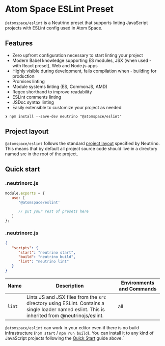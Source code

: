 # Atom Space ESLint Preset

`@atomspace/eslint` is a Neutrino preset that supports linting JavaScript projects with ESLint config used in Atom Space.

## Features

- Zero upfront configuration necessary to start linting your project
- Modern Babel knowledge supporting ES modules, JSX (when used - with React preset), Web and Node.js apps
- Highly visible during development, fails compilation when - building for production
- Promises linting
- Module systems linting (ES, CommonJS, AMD)
- Regex shorthand to improve readability
- ESLint comments linting
- JSDoc syntax linting
- Easily extensible to customize your project as needed

``` ❯ npm install --save-dev neutrino "@atomspace/eslint" ```

## Project layout

`@atomspace/eslint` follows the standard [project layout](readme.md)  specified by Neutrino. This means that by default all project source code should live in a directory named src in the root of the project.

## Quick start

### .neutrinorc.js

```js
module.exports = {
   use: [
      '@atomspace/eslint'

      // put your rest of presets here
   ]
};
```
### .neutrinorc.js

```json
{
   "scripts": {
      "start": "neutrino start",
      "build": "neutrino build",
      "lint": "neutrino lint"
   }
}
```



 Name | Description | Environments and Commands
---------|----------|---------
 `lint` | Lints JS and JSX files from the `src` directory using ESLint. Contains a single loader named eslint. This is inherited from @neutrinojs/eslint. | all

 `@atomspace/eslint` can work in your editor even if there is no build infrastructure (`npm start` / `npm run build`). You can install it to any kind of JavaScript projects following the [Quick Start](#quick-start) guide above.`
